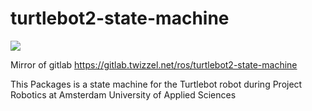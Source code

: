 # turtlebot2-state-machine
![](https://img.shields.io/github/license/nielsarts/turtlebot2-state-machine.svg?style=flat)

Mirror of gitlab https://gitlab.twizzel.net/ros/turtlebot2-state-machine

This Packages is a state machine for the Turtlebot robot during Project Robotics at Amsterdam University of Applied Sciences
